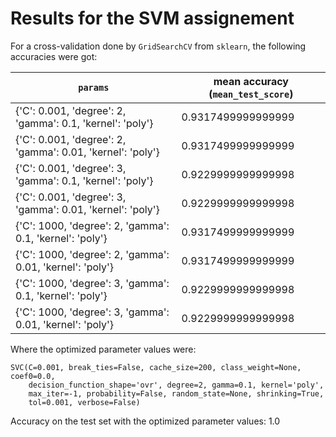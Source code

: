 # Results for the SVM assignement
For a cross-validation done by ```GridSearchCV``` from ```sklearn```, the following accuracies were got:

```params``` | mean accuracy (```mean_test_score```)
--- | ---
{'C': 0.001, 'degree': 2, 'gamma': 0.1, 'kernel': 'poly'} | 0.9317499999999999
{'C': 0.001, 'degree': 2, 'gamma': 0.01, 'kernel': 'poly'} | 0.9317499999999999
{'C': 0.001, 'degree': 3, 'gamma': 0.1, 'kernel': 'poly'} | 0.9229999999999998
{'C': 0.001, 'degree': 3, 'gamma': 0.01, 'kernel': 'poly'} | 0.9229999999999998
{'C': 1000, 'degree': 2, 'gamma': 0.1, 'kernel': 'poly'} | 0.9317499999999999
{'C': 1000, 'degree': 2, 'gamma': 0.01, 'kernel': 'poly'} | 0.9317499999999999
{'C': 1000, 'degree': 3, 'gamma': 0.1, 'kernel': 'poly'} | 0.9229999999999998
{'C': 1000, 'degree': 3, 'gamma': 0.01, 'kernel': 'poly'} | 0.9229999999999998

Where the optimized parameter values were:

```
SVC(C=0.001, break_ties=False, cache_size=200, class_weight=None, coef0=0.0,
    decision_function_shape='ovr', degree=2, gamma=0.1, kernel='poly',
    max_iter=-1, probability=False, random_state=None, shrinking=True,
    tol=0.001, verbose=False)
```

Accuracy on the test set with the optimized parameter values: 1.0

